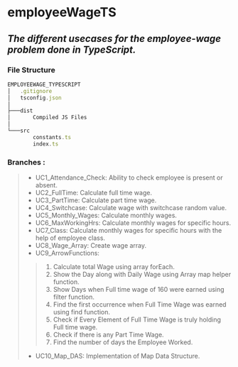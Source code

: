 # employeeWageTS
## *The different usecases for the employee-wage problem done in TypeScript.*

### File Structure
```ts
EMPLOYEEWAGE_TYPESCRIPT
│   .gitignore
│   tsconfig.json
│
├───dist
│       Compiled JS Files
│
└───src
        constants.ts
        index.ts
```

### Branches :
>* UC1_Attendance_Check: Ability to check employee is present or absent.
>* UC2_FullTime: Calculate full time wage.
>* UC3_PartTime: Calculate part time wage.
>* UC4_Switchcase: Calculate wage with switchcase random value.
>* UC5_Monthly_Wages: Calculate monthly wages.
>* UC6_MaxWorkingHrs: Calculate monthly wages for specific hours.
>* UC7_Class: Calculate monthly wages for specific hours with the help of employee class.
>* UC8_Wage_Array: Create wage array.
>* UC9_ArrowFunctions: 
>>1. Calculate total Wage using array forEach. 
>>2. Show the Day along with Daily Wage using Array map helper function.
>>3. Show Days when Full time wage of 160 were earned using filter function.
>>4. Find the first occurrence when Full Time Wage was earned using find function.
>>5. Check if Every Element of Full Time Wage is truly holding Full time wage.
>>6. Check if there is any Part Time Wage.
>>7. Find the number of days the Employee Worked.
>* UC10_Map_DAS: Implementation of Map Data Structure.